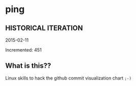 # ping

## HISTORICAL ITERATION
2015-02-11

Incremented: 451

## What is this?? 
Linux skills to hack the github commit visualization chart `;-)`
